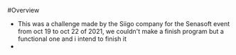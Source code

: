 #Overview
- This was a challenge made by the Siigo company for the Senasoft event from oct 19 to oct 22 of 2021, we couldn't make a finish program but a functional one and i intend to finish it
- 
